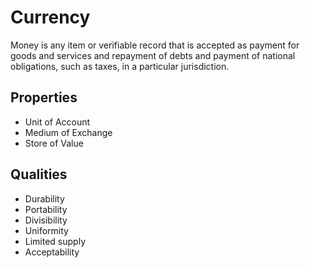 # Currency

Money is any item or verifiable record that is  accepted as payment for goods and services and repayment of debts and payment of national obligations, such as taxes, in a particular jurisdiction.

## Properties

* Unit of Account
* Medium of Exchange
* Store of Value

## Qualities

* Durability
* Portability
* Divisibility
* Uniformity
* Limited supply
* Acceptability
